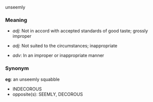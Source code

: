 unseemly
### Meaning
+ _adj_: Not in accord with accepted standards of good taste; grossly improper
+ _adj_: Not suited to the circumstances; inappropriate

+ _adv_: In an improper or inappropriate manner

### Synonym

__eg__: an unseemly squabble

+ INDECOROUS
+ opposite(s): SEEMLY, DECOROUS


